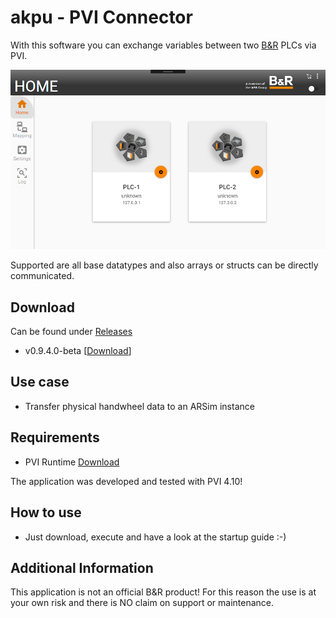 # akpu - PVI Connector
With this software you can exchange variables between two [B&amp;R](https://www.br-automation.com) PLCs via PVI.

![akpu](https://github.com/bee-eater/akpu/raw/main/img/akpu_Main.png)

Supported are all base datatypes and also arrays or structs can be directly communicated.

## Download
Can be found under [Releases](https://github.com/bee-eater/akpu/releases/latest)
- v0.9.4.0-beta [[Download](https://github.com/bee-eater/akpu/releases/download/v0.9.4.0-beta/akpu_v0.9.4.0_beta.zip)]

## Use case
- Transfer physical handwheel data to an ARSim instance

## Requirements
- PVI Runtime [Download](https://www.br-automation.com/de/downloads/software/automation-netpvi/pvi-development-setup/)

The application was developed and tested with PVI 4.10!

## How to use
- Just download, execute and have a look at the startup guide :-)

## Additional Information
This application is not an official B&amp;R product! For this reason the use is at your own risk and there is NO claim on support or maintenance.

